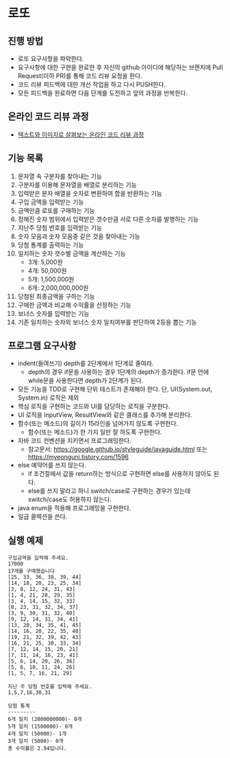 # 로또
## 진행 방법
* 로또 요구사항을 파악한다.
* 요구사항에 대한 구현을 완료한 후 자신의 github 아이디에 해당하는 브랜치에 Pull Request(이하 PR)를 통해 코드 리뷰 요청을 한다.
* 코드 리뷰 피드백에 대한 개선 작업을 하고 다시 PUSH한다.
* 모든 피드백을 완료하면 다음 단계를 도전하고 앞의 과정을 반복한다.

## 온라인 코드 리뷰 과정
* [텍스트와 이미지로 살펴보는 온라인 코드 리뷰 과정](https://github.com/next-step/nextstep-docs/tree/master/codereview)

## 기능 목록
1.  문자열 속 구분자를 찾아내는 기능
2.  구분자를 이용해 문자열을 배열로 분리하는 기능
3.  입력받은 문자 배열을 숫자로 변환하여 합을 반환하는 기능
4.  구입 금액을 입력받는 기능
5.  금액만큼 로또를 구매하는 기능
6.  정해진 숫자 범위에서 입력받은 갯수만큼 서로 다른 숫자를 발행하는 기능
7.  지난주 당첨 번호를 입력받는 기능
8.  숫자 모음과 숫자 모음중 같은 것을 찾아내는 기능
9.  당첨 통계를 출력하는 기능
10. 일치하는 숫자 갯수별 금액을 계산하는 기능
    *   3개: 5,000원
    *   4개: 50,000원
    *   5개: 1,500,000원
    *   6개: 2,000,000,000원
11. 당첨된 최종금액을 구하는 기능
12. 구매한 금액과 비교해 수익률을 산정하는 기능
13. 보너스 숫자를 입력받는 기능
14. 기존 일치하는 숫자외 보너스 숫자 일치여부를 판단하여 2등을 뽑는 기능

## 프로그램 요구사항 
*   indent(들여쓰기) depth를 2단계에서 1단계로 줄여라.
    *   depth의 경우 if문을 사용하는 경우 1단계의 depth가 증가한다. if문 안에 while문을 사용한다면 depth가 2단계가 된다.
*   모든 기능을 TDD로 구현해 단위 테스트가 존재해야 한다. 단, UI(System.out, System.in) 로직은 제외
*   핵심 로직을 구현하는 코드와 UI를 담당하는 로직을 구분한다.
*   UI 로직을 InputView, ResultView와 같은 클래스를 추가해 분리한다.
*   함수(또는 메소드)의 길이가 15라인을 넘어가지 않도록 구현한다. 
    *   함수(또는 메소드)가 한 가지 일만 잘 하도록 구현한다.
*   자바 코드 컨벤션을 지키면서 프로그래밍한다.
    *   참고문서: https://google.github.io/styleguide/javaguide.html 또는 https://myeonguni.tistory.com/1596
*   else 예약어를 쓰지 않는다.
    *   if 조건절에서 값을 return하는 방식으로 구현하면 else를 사용하지 않아도 된다.
    *   else를 쓰지 말라고 하니 switch/case로 구현하는 경우가 있는데 switch/case도 허용하지 않는다.
*   java enum을 적용해 프로그래밍을 구현한다.
*   일급 콜렉션을 쓴다.


## 실행 예제
```
구입금액을 입력해 주세요.
17000
17개를 구매했습니다
[25, 33, 36, 38, 39, 44]
[14, 18, 20, 23, 25, 34]
[3, 8, 12, 24, 31, 43]
[1, 4, 21, 28, 29, 35]
[3, 4, 14, 15, 32, 33]
[8, 23, 31, 32, 34, 37]
[3, 9, 30, 31, 32, 40]
[9, 12, 14, 31, 34, 41]
[13, 20, 34, 35, 41, 45]
[14, 16, 20, 22, 35, 40]
[19, 21, 32, 39, 42, 43]
[16, 21, 25, 30, 33, 34]
[7, 12, 14, 15, 20, 21]
[7, 11, 14, 16, 23, 41]
[5, 6, 14, 20, 26, 36]
[5, 6, 10, 11, 24, 26]
[1, 5, 7, 16, 21, 29]

지난 주 당첨 번호를 입력해 주세요.
1,5,7,16,30,31

당첨 통계
---------
6개 일치 (2000000000)- 0개
5개 일치 (1500000)- 0개
4개 일치 (50000)- 1개
3개 일치 (5000)- 0개
총 수익률은 2.94입니다.
```
